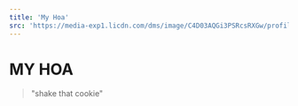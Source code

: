 ```yaml
---
title: 'My Hoa'
src: 'https://media-exp1.licdn.com/dms/image/C4D03AQGi3PSRcsRXGw/profile-displayphoto-shrink_200_200/0?e=1610582400&v=beta&t=2GvzxJJGx8UeBuxW-JJYGUdpP7TWcHx_2Rz8WCp-_Sw'
---
```


# MY HOA

> "shake that cookie"
